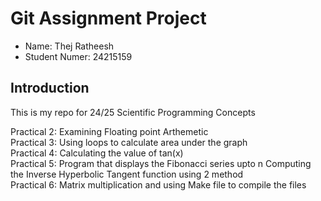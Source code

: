 # Git Assignment Project

* Name: Thej Ratheesh
* Student Numer: 24215159

## Introduction

This is my repo for 24/25 Scientific Programming Concepts


Practical 2: Examining Floating point Arthemetic\
Practical 3: Using loops to calculate area under the graph\
Practical 4: Calculating the value of tan(x)\
Practical 5: Program that displays the Fibonacci series upto n
	     Computing the Inverse Hyperbolic Tangent function using 2 method\
Practical 6: Matrix multiplication and using Make file to compile the files
